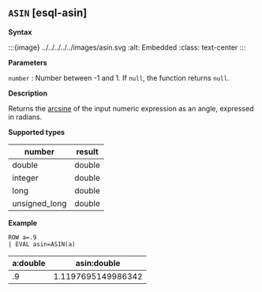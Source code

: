 ## `ASIN` [esql-asin]

**Syntax**

:::{image} ../../../../../images/asin.svg
:alt: Embedded
:class: text-center
:::

**Parameters**

`number`
:   Number between -1 and 1. If `null`, the function returns `null`.

**Description**

Returns the [arcsine](https://en.wikipedia.org/wiki/Inverse_trigonometric_functions) of the input numeric expression as an angle, expressed in radians.

**Supported types**

| number | result |
| --- | --- |
| double | double |
| integer | double |
| long | double |
| unsigned_long | double |

**Example**

```esql
ROW a=.9
| EVAL asin=ASIN(a)
```

| a:double | asin:double |
| --- | --- |
| .9 | 1.1197695149986342 |


